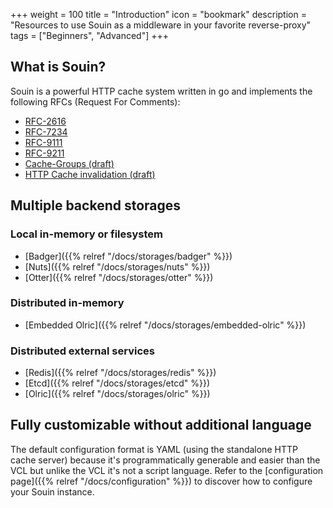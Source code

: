 +++
weight = 100
title = "Introduction"
icon = "bookmark"
description = "Resources to use Souin as a middleware in your favorite reverse-proxy"
tags = ["Beginners", "Advanced"]
+++


## What is Souin?

Souin is a powerful HTTP cache system written in go and implements the following RFCs (Request For Comments):
* [RFC-2616](https://datatracker.ietf.org/doc/html/rfc2616)
* [RFC-7234](https://datatracker.ietf.org/doc/html/rfc7234)
* [RFC-9111](https://datatracker.ietf.org/doc/html/rfc9111)
* [RFC-9211](https://datatracker.ietf.org/doc/html/rfc9211)
* [Cache-Groups (draft)](https://datatracker.ietf.org/doc/draft-ietf-httpbis-cache-groups/)
* [HTTP Cache invalidation (draft)](https://datatracker.ietf.org/doc/draft-nottingham-http-invalidation/)


## Multiple backend storages
### Local in-memory or filesystem
* [Badger]({{% relref "/docs/storages/badger" %}})
* [Nuts]({{% relref "/docs/storages/nuts" %}})
* [Otter]({{% relref "/docs/storages/otter" %}})

### Distributed in-memory
* [Embedded Olric]({{% relref "/docs/storages/embedded-olric" %}})

### Distributed external services
* [Redis]({{% relref "/docs/storages/redis" %}})
* [Etcd]({{% relref "/docs/storages/etcd" %}})
* [Olric]({{% relref "/docs/storages/olric" %}})


## Fully customizable without additional language
The default configuration format is YAML (using the standalone HTTP cache server) because it's programmatically generable and easier than the VCL but unlike the VCL it's not a script language. Refer to the [configuration page]({{% relref "/docs/configuration" %}}) to discover how to configure your Souin instance.
